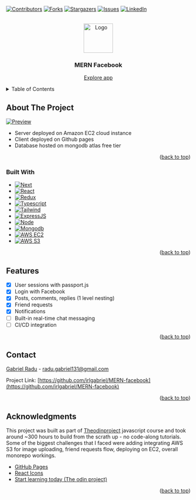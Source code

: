 <!-- Improved compatibility of back to top link: See: https://github.com/irlgabriel/MERN-facebook/pull/73 -->
<a name="readme-top"></a>
<!--
*** Thanks for checking out the Best-README-Template. If you have a suggestion
*** that would make this better, please fork the repo and create a pull request
*** or simply open an issue with the tag "enhancement".
*** Don't forget to give the project a star!
*** Thanks again! Now go create something AMAZING! :D
-->



<!-- PROJECT SHIELDS -->
<!--
*** I'm using markdown "reference style" links for readability.
*** Reference links are enclosed in brackets [ ] instead of parentheses ( ).
*** See the bottom of this document for the declaration of the reference variables
*** for contributors-url, forks-url, etc. This is an optional, concise syntax you may use.
*** https://www.markdownguide.org/basic-syntax/#reference-style-links
-->
[![Contributors][contributors-shield]][contributors-url]
[![Forks][forks-shield]][forks-url]
[![Stargazers][stars-shield]][stars-url]
[![Issues][issues-shield]][issues-url]
[![LinkedIn][linkedin-shield]][linkedin-url]



<!-- PROJECT LOGO -->
<br />
<div align="center">
  <a href="https://github.com/irlgabriel/MERN-facebook/blob/master/images/logo.png">
    <img src="http://54.93.240.69/images/logo.png" alt="Logo" width="80" height="80">
  </a>

  <h3 align="center">MERN Facebook</h3>

  <p align="center">
    <a href="/">Explore app</a>
  </p>
</div>



<!-- TABLE OF CONTENTS -->
<details>
  <summary>Table of Contents</summary>
  <ol>
    <li>
      <a href="#about-the-project">About The Project</a>
      <ul>
        <li><a href="#about-the-project">About the project</a></li>
        <li><a href="#built-with">Built with</a></li>
        <li><a href="#features">Features</a></li>
        <li><a href="#Acknowledgements">Acknowledgements</a></li>
      </ul>
    </li>
    <li>
  </ol>
</details>



<!-- ABOUT THE PROJECT -->
## About The Project

[![Preview][product-screenshot]](https://example.com)

* Server deployed on Amazon EC2 cloud instance
* Client deployed on Github pages
* Database hosted on mongodb atlas free tier

<p align="right">(<a href="#readme-top">back to top</a>)</p>


### Built With

* [![Next][Next.js]][Next-url]
* [![React][React.js]][React-url]
* [![Redux][Redux.js]][Redux-url]
* [![Typescript][Typescript]][Typescript-url]
* [![Tailwind][Tailwind.com]][Tailwind-url]
* [![ExpressJS][Express.com]][Express-url]
* [![Node][Node.com]][Node-url]
* [![Mongodb][Mongodb]][Mongodb-url]
* [![AWS EC2][AWS-EC2]][AWS-url]
* [![AWS S3][AWS-S3]][AWS-url]

<p align="right">(<a href="#readme-top">back to top</a>)</p>

<!-- FEATURES -->
## Features

- [x] User sessions with passport.js
- [x] Login with Facebook
- [x] Posts, comments, replies (1 level nesting)
- [x] Friend requests
- [x] Notifications
- [ ] Built-in real-time chat messaging
- [ ] CI/CD integration

<p align="right">(<a href="#readme-top">back to top</a>)</p>


<!-- CONTACT -->
## Contact

[Gabriel Radu](https://www.linkedin.com/in/gabriel-radu-5023021b9/) - radu.gabriel131@gmail.com

Project Link: [https://github.com/irlgabriel/MERN-facebook](https://github.com/irlgabriel/MERN-facebook)

<p align="right">(<a href="#readme-top">back to top</a>)</p>



<!-- ACKNOWLEDGMENTS -->
## Acknowledgments

This project was built as part of [Theodinproject](https://www.theodinproject.com/) javascript course and took around ~300 hours to build from the scrath up - no code-along tutorials. Some of the biggest challenges that I faced were adding integrating AWS S3 for image uploading, friend requests flow, deploying on EC2, overall monorepo workings.

* [GitHub Pages](https://pages.github.com)
* [React Icons](https://react-icons.github.io/react-icons/search)
* [Start learning today (The odin project)](https://www.theodinproject.com/paths)

<p align="right">(<a href="#readme-top">back to top</a>)</p>



<!-- MARKDOWN LINKS & IMAGES -->
<!-- https://www.markdownguide.org/basic-syntax/#reference-style-links -->
[contributors-shield]: https://img.shields.io/github/contributors/irlgabriel/MERN-facebook.svg?style=for-the-badge
[contributors-url]: https://github.com/irlgabriel/MERN-facebook/graphs/contributors
[forks-shield]: https://img.shields.io/github/forks/irlgabriel/MERN-facebook.svg?style=for-the-badge
[forks-url]: https://github.com/irlgabriel/MERN-facebook/network/members
[stars-shield]: https://img.shields.io/github/stars/irlgabriel/MERN-facebook.svg?style=for-the-badge
[stars-url]: https://github.com/irlgabriel/MERN-facebook/stargazers
[issues-shield]: https://img.shields.io/github/issues/irlgabriel/MERN-facebook.svg?style=for-the-badge
[issues-url]: https://github.com/irlgabriel/MERN-facebook/issues
[license-shield]: https://img.shields.io/github/license/irlgabriel/MERN-facebook.svg?style=for-the-badge
[license-url]: https://github.com/irlgabriel/MERN-facebook/blob/master/LICENSE.txt
[linkedin-shield]: https://img.shields.io/badge/-LinkedIn-black.svg?style=for-the-badge&logo=linkedin&colorB=555
[linkedin-url]: https://www.linkedin.com/in/gabriel-radu-5023021b9/
[product-screenshot]: http://54.93.240.69/images/previewFB.png
[logo]: http://54.93.240.69/images/logo.png
[Next.js]: https://img.shields.io/badge/next.js-000000?style=for-the-badge&logo=nextdotjs&logoColor=white
[Next-url]: https://nextjs.org/
[Mongodb]: https://img.shields.io/badge/mongodb-00ED64?style=for-the-badge
[Mongodb-url]: https://www.mongodb.com/
[AWS-EC2]: https://img.shields.io/badge/AWS%20EC2-f8991d?style=for-the-badge
[AWS-S3]: https://img.shields.io/badge/AWS%20S3-f8991d?style=for-the-badge
[AWS-url]: https://aws.amazon.com/
[React.js]: https://img.shields.io/badge/-ReactJs-61DAFB?logo=react&logoColor=white&style=for-the-badge
[Redux-url]: https://redux.js.org/
[Redux.js]: https://img.shields.io/badge/reduxjs-764abc?style=for-the-badge
[Typescript-url]: https://www.typescriptlang.org/
[Typescript]: https://img.shields.io/badge/Typescript-3178c6?style=for-the-badge
[React-url]: https://react.dev/
[Tailwind.com]: https://img.shields.io/badge/Tailwind_CSS-38B2AC?style=for-the-badge&logo=tailwind-css&logoColor=white
[Tailwind-url]: https://tailwindcss.com/
[Express.com]: https://img.shields.io/badge/Express.js-404D59?style=for-the-badge
[Express-url]: https://expressjs.com/
[Node.com]: https://img.shields.io/badge/Node.js-43853D?style=for-the-badge&logo=node.js&logoColor=white
[Node-url]: https://expressjs.com/
[API-url]: http://54.93.240.69
[images]: http://54.93.240.69/images
